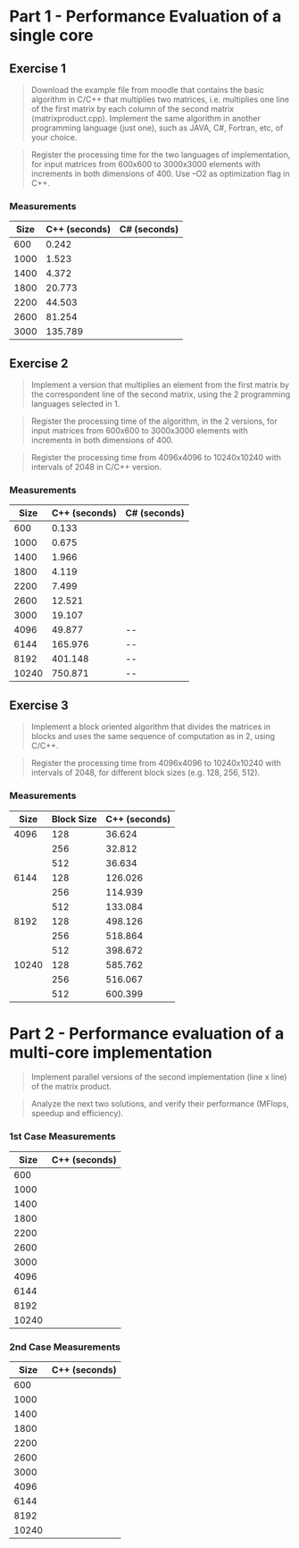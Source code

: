 # Part 1 - Performance Evaluation of a single core

## Exercise 1

>Download the example file from moodle that contains the basic algorithm in C/C++ that multiplies two matrices, i.e. multiplies one line of the first matrix by each column of the second matrix (matrixproduct.cpp). Implement the same algorithm in another programming language (just one), such as JAVA, C#, Fortran, etc, of your choice.

>Register the processing time for the two languages of implementation, for input matrices from 600x600 to 3000x3000 elements with increments in both dimensions of 400. Use –O2 as optimization flag in C++.

### Measurements

| Size | C++ (seconds) | C# (seconds)     |
| ---- | ------------- | ---------------- |
| 600  |    0.242      |                  |
| 1000 |    1.523      |                  |
| 1400 |    4.372      |                  |
| 1800 |    20.773     |                  |
| 2200 |    44.503     |                  |
| 2600 |    81.254     |                  |
| 3000 |    135.789    |                  |

## Exercise 2

>Implement a version that multiplies an element from the first matrix by the correspondent line of the second matrix, using the 2 programming languages selected in 1.

>Register the processing time of the algorithm, in the 2 versions, for input matrices from 600x600 to 3000x3000 elements with increments in both dimensions of 400.

>Register the processing time from 4096x4096 to 10240x10240 with intervals of 2048 in C/C++ version.

### Measurements

| Size | C++ (seconds) | C# (seconds)     |
| ---- | ------------- | ---------------- |
| 600  |     0.133     |                  |
| 1000 |     0.675     |                  |
| 1400 |     1.966     |                  |
| 1800 |     4.119     |                  |
| 2200 |     7.499     |                  |
| 2600 |     12.521    |                  |
| 3000 |     19.107    |                  |
| 4096 |     49.877    |        --        |
| 6144 |     165.976   |        --        |
| 8192 |     401.148   |        --        |
| 10240|     750.871   |        --        |

## Exercise 3

>Implement a block oriented algorithm that divides the matrices in blocks and uses the same sequence of computation as in 2, using C/C++.

>Register the processing time from 4096x4096 to 10240x10240 with intervals of 2048, for different block sizes (e.g. 128, 256, 512).

### Measurements

| Size   | Block Size | C++ (seconds) |
| ------ | ---------- | ------------- |
| 4096   | 128        |     36.624    |
|        | 256        |     32.812    |
|        | 512        |     36.634    |
| 6144   | 128        |     126.026   |
|        | 256        |     114.939   |
|        | 512        |     133.084   |
| 8192   | 128        |     498.126   |
|        | 256        |     518.864   |
|        | 512        |     398.672   |
| 10240  | 128        |     585.762   |
|        | 256        |     516.067   |
|        | 512        |     600.399   |

# Part 2 - Performance evaluation of a multi-core implementation

>Implement parallel versions of the second implementation (line x line) of the matrix product.

>Analyze the next two solutions, and verify their performance (MFlops, speedup and efficiency).

### 1st Case Measurements 

| Size | C++ (seconds) |
| ---- | ------------- |
| 600  |               |
| 1000 |               |
| 1400 |               |
| 1800 |               |
| 2200 |               |
| 2600 |               |
| 3000 |               |
| 4096 |               |
| 6144 |               |
| 8192 |               |
| 10240|               |

### 2nd Case Measurements 

| Size | C++ (seconds) |
| ---- | ------------- |
| 600  |               |
| 1000 |               |
| 1400 |               |
| 1800 |               |
| 2200 |               |
| 2600 |               |
| 3000 |               |
| 4096 |               |
| 6144 |               |
| 8192 |               |
| 10240|               |